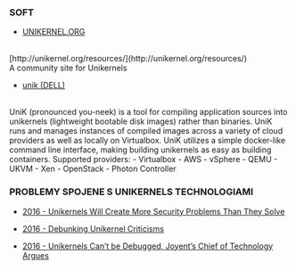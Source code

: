 ### SOFT

- [UNIKERNEL.ORG](http://unikernel.org/)
<br>
[http://unikernel.org/resources/](http://unikernel.org/resources/)
<br>
A community site for Unikernels

- [unik (DELL)](https://github.com/emc-advanced-dev/unik)
<br>
UniK (pronounced you-neek) is a tool for compiling application sources into unikernels (lightweight bootable disk images) rather than binaries.
UniK runs and manages instances of compiled images across a variety of cloud providers as well as locally on Virtualbox.
UniK utilizes a simple docker-like command line interface, making building unikernels as easy as building containers.
Supported providers:
 - Virtualbox
 - AWS
 - vSphere
 - QEMU
 - UKVM
 - Xen
 - OpenStack
 - Photon Controller


### PROBLEMY SPOJENE S UNIKERNELS TECHNOLOGIAMI

- [2016 - Unikernels Will Create More Security Problems Than They Solve](http://thenewstack.io/unikernels-will-create-security-problems-solve/)

- [2016 - Debunking Unikernel Criticisms](http://thenewstack.io/utilizing-unikernels-within-internet-things/)

- [2016 - Unikernels Can’t be Debugged, Joyent’s Chief of Technology Argues](http://thenewstack.io/good-luck-debugging-unikernels-joyents-chief-technology-says/)
